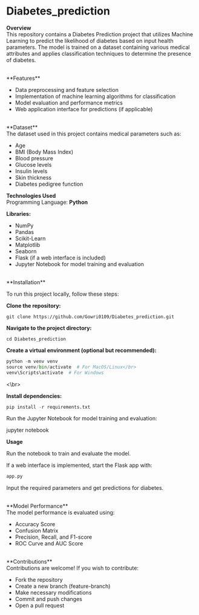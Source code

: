 # Diabetes_prediction</br>

**Overview**</br>
This repository contains a Diabetes Prediction project that utilizes Machine Learning to predict the likelihood of diabetes based on input health parameters. The model is trained on a dataset containing various medical attributes and applies classification techniques to determine the presence of diabetes.

</br>
**Features**

- Data preprocessing and feature selection</br>
- Implementation of machine learning algorithms for classification</br>
- Model evaluation and performance metrics</br>
- Web application interface for predictions (if applicable)</br>

</br>
**Dataset**</br>
The dataset used in this project contains medical parameters such as:

- Age</br>
- BMI (Body Mass Index)</br>
- Blood pressure</br>
- Glucose levels</br>
- Insulin levels</br>
- Skin thickness</br>
- Diabetes pedigree function</br>


**Technologies Used**</br>
Programming Language: **Python**

**Libraries:**
- NumPy</br>
- Pandas</br>
- Scikit-Learn</br>
- Matplotlib</br>
- Seaborn</br>
- Flask (if a web interface is included)</br>
- Jupyter Notebook for model training and evaluation

</br>
**Installation**

To run this project locally, follow these steps:

**Clone the repository:**

```git clone https://github.com/Gowri0109/Diabetes_prediction.git```

**Navigate to the project directory:**

```
cd Diabetes_prediction
```
**Create a virtual environment (optional but recommended):**

```python
python -m venv venv
source venv/bin/activate  # For MacOS/Linux</br>
venv\Scripts\activate  # For Windows
```
<\br>

**Install dependencies:**

```python
pip install -r requirements.txt
```
Run the Jupyter Notebook for model training and evaluation:

jupyter notebook

**Usage**

Run the notebook to train and evaluate the model.

If a web interface is implemented, start the Flask app with:

```python 
app.py
```
Input the required parameters and get predictions for diabetes.


</br>
**Model Performance**</br>
The model performance is evaluated using:

- Accuracy Score</br>
- Confusion Matrix</br>
- Precision, Recall, and F1-score</br>
- ROC Curve and AUC Score</br>

</br>
**Contributions**</br>
Contributions are welcome! If you wish to contribute:

- Fork the repository
- Create a new branch (feature-branch)
- Make necessary modifications
- Commit and push changes
- Open a pull request

